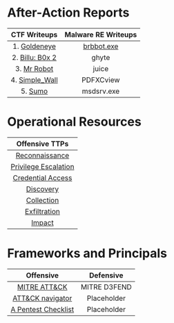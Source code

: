 # After-Action Reports
| CTF Writeups | Malware RE Writeups | 
| :---: | :---: | 
|   1. [Goldeneye](goldeneye.md)   | [brbbot.exe](brbbot.exe.md) | 
| 2. [Billu: B0x 2](billub0x2.md)  |          ghyte           |
|    3. [Mr Robot](MrRobot.md)     |          juice           |
| 4. [Simple_Wall](simple_wall.md) |        PDFXCview         |
| 5. [Sumo](Sumo.md)               |        msdsrv.exe        |
# Operational Resources
|Offensive TTPs|
|:---:|
|[Reconnaissance](Reconnaissance)| 
|[Privilege Escalation](Privilege_Escalation)|
|[Credential Access](Discovery)|
|[Discovery](Discovery)|
|[Collection](Collection)|
|[Exfiltration](Exfiltration)|
|[Impact](Impact)|
# Frameworks and Principals 
|Offensive|Defensive|
| :---: | :---: |
|[MITRE ATT&CK](https://attack.mitre.org/)|MITRE D3FEND|
|[ATT&CK navigator](https://mitre-attack.github.io/attack-navigator/)|Placeholder|
|[A Pentest Checklist](https://docs.google.com/document/d/1drBNRvCt9HsOIqo5xJfEMr3Glkpuk5KSs9iTbWpw6jQ/edit#)|Placeholder|

